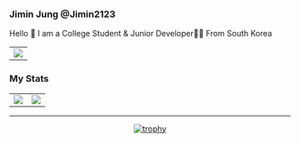 ### Jimin Jung @Jimin2123

Hello 👋 I am a College Student & Junior Developer🧑‍💻 From South Korea

<table>
  <tr>
    <td>
      <img src="https://metrics.lecoq.io/jimin2123?template=classic&base.repositories=0&languages=1&languages.ignored=c%2Cc%2B%2B%2Cjava&config.timezone=Asia%2FSeoul&config.animated=true">
    </td>
  </tr>
</table>

### My Stats

<table>
  <tr>
    <td>
      <img src="https://grs.quantumly.dev/api/?username=jimin2123&show_icons=true&title_color=4F8CC9&text_color=9f9f9f&bg_color=00000000&hide_border=true&icon_color=4F8CC9&hide_title=true&count_private=true" />
    </td>
    <td>
      <img src="https://github-readme-stats.vercel.app/api/wakatime?username=Dev_jimin&layout=compact&title_color=4F8CC9&text_color=9f9f9f&bg_color=00000000&hide_border=true&icon_color=4F8CC9&custom_title=Weekly Development" />
    </td>
  </tr>
</table>

<hr/>

<div align="center">

[![trophy](https://github-profile-trophy.vercel.app/?username=jimin2123&theme=&margin-w=10)](https://github.com/ryo-ma/github-profile-trophy)

</div>
